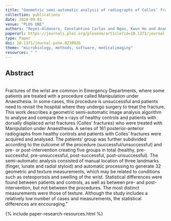 ```yaml
---
title: "Geometric semi-automatic analysis of radiographs of Colles’ fractures"
collection: publications
date: 2020-09-01
venue: "PLOS ONE"
authors: "Reyes-Aldasoro, Constantino Carlos and Ngan, Kwun Ho and Ananda, Ananda and Garcez, Artur d’Avila and Appelboam, Andrew and Knapp, Karen M."
paperurl: https://journals.plos.org/plosone/article?id=10.1371/journal.pone.0238926
type: Paper
doi: 10.1371/journal.pone.0238926
theme: "microbiology, methods, software, medicalimaging"
resources: " "
---
```

<h2> Abstract </h2>  <br> Fractures of the wrist are common in Emergency Departments, where some patients are treated with a procedure called Manipulation under Anaesthesia. In some cases, this procedure is unsuccessful and patients need to revisit the hospital where they undergo surgery to treat the fracture. This work describes a geometric semi-automatic image analysis algorithm to analyse and compare the x-rays of healthy controls and patients with dorsally displaced wrist fractures (Colles’ fractures) who were treated with Manipulation under Anaesthesia. A series of 161 posterior-anterior radiographs from healthy controls and patients with Colles’ fractures were acquired and analysed. The patients’ group was further subdivided according to the outcome of the procedure (successful/unsuccessful) and pre- or post-intervention creating five groups in total (healthy, pre-successful, pre-unsuccessful, post-successful, post-unsuccessful). The semi-automatic analysis consisted of manual location of three landmarks (finger, lunate and radial styloid) and automatic processing to generate 32 geometric and texture measurements, which may be related to conditions such as osteoporosis and swelling of the wrist. Statistical differences were found between patients and controls, as well as between pre- and post-intervention, but not between the procedures. The most distinct measurements were those of texture. Although the study includes a relatively low number of cases and measurements, the statistical differences are encouraging."

{% include paper-research-resources.html %}
